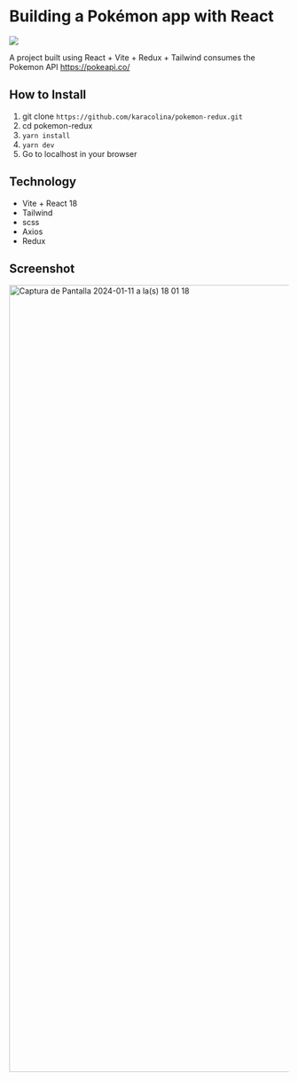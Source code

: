 # Building a Pokémon app with React

<p>
  <a href="https://skillicons.dev">
    <img src="https://skillicons.dev/icons?i=react,redux,tailwind,vite" />
  </a>
</p>

A project built using React + Vite + Redux + Tailwind consumes the Pokemon API https://pokeapi.co/


## How to Install
1. git clone `https://github.com/karacolina/pokemon-redux.git`
2. cd pokemon-redux
3. `yarn install`
4. `yarn dev`
5. Go to localhost in your browser


## Technology

- Vite + React 18
- Tailwind
- scss
- Axios
- Redux

## Screenshot

<img width="1420" alt="Captura de Pantalla 2024-01-11 a la(s) 18 01 18" src="https://github.com/karacolina/pokemon-redux/assets/11074794/c51dd4cb-dd3e-46cb-a16f-850cdaf08005">

